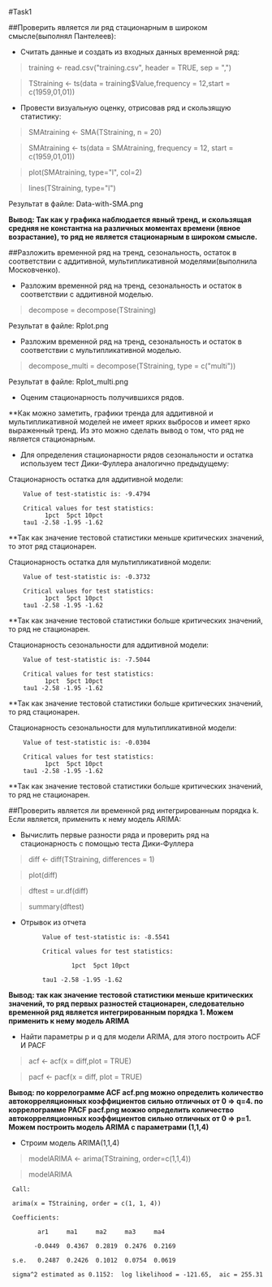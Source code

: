 #Task1

##Проверить является ли ряд стационарным в широком смысле(выполнял Пантелеев):

* Считать данные и создать из входных данных временной ряд:

> training <- read.csv("training.csv", header = TRUE, sep = ",")

> TStraining <- ts(data = training$Value,frequency = 12,start = c(1959,01,01))

* Провести визуальную оценку, отрисовав ряд и скользящую статистику:

> SMAtraining <- SMA(TStraining, n = 20)

> SMAtraining <- ts(data = SMAtraining, frequency = 12, start = c(1959,01,01))

> plot(SMAtraining, type="l", col=2)

> lines(TStraining, type="l")

Результат в файле: Data-with-SMA.png

**Вывод: Так как у графика наблюдается явный тренд, и скользящая средняя не константна на различных моментах времени (явное возрастание), то ряд не является стационарным в широком смысле.**

##Разложить временной ряд на тренд, сезональность, остаток в соответствии с аддитивной, мультипликативной моделями(выполнила Московченко).

* Разложим временной ряд на тренд, cезональность и остаток в соответствии с аддитивной моделью.

> decompose = decompose(TStraining)

Результат в файле: Rplot.png

* Разложим временной ряд на тренд, cезональность и остаток в соответствии с мультипликативной моделью.

> decompose_multi = decompose(TStraining, type = c("multi"))

Результат в файле: Rplot_multi.png

* Оценим стационарность получившихся рядов.

**Как можно заметить, графики тренда для аддитивной и мультипликативной моделей не имеет ярких выбросов и имеет ярко выраженный тренд. Из это можно сделать вывод о том, что ряд не является стационарным.

* Для определения стационарности рядов сезональности и остатка используем тест Дики-Фуллера аналогично предыдущему:
 
Стационарность остатка для аддитивной модели:

        Value of test-statistic is: -9.4794 

        Critical values for test statistics: 
              1pct  5pct 10pct
        tau1 -2.58 -1.95 -1.62

**Так как значение тестовой статистики меньше критических значений, то этот ряд стационарен.

Стационарность остатка для мультипликативной модели:

        Value of test-statistic is: -0.3732 

        Critical values for test statistics: 
              1pct  5pct 10pct
        tau1 -2.58 -1.95 -1.62

**Так как значение тестовой статистики больше критических значений, то ряд не стационарен.

Стационарность сезональности для аддитивной модели:

        Value of test-statistic is: -7.5044 

        Critical values for test statistics: 
              1pct  5pct 10pct
        tau1 -2.58 -1.95 -1.62

**Так как значение тестовой статистики больше критических значений, то ряд стационарен.

Стационарность cезональности для мультипликативной модели:

        Value of test-statistic is: -0.0304 

        Critical values for test statistics: 
              1pct  5pct 10pct
        tau1 -2.58 -1.95 -1.62

**Так как значение тестовой статистики больше критических значений, то ряд не стационарен.

##Проверить является ли временной ряд интегрированным порядка k. Если является, применить к нему модель ARIMA:

* Вычислить первые разности ряда и проверить ряд на стационарность с помощью теста Дики-Фуллера

> diff <- diff(TStraining, differences = 1)

> plot(diff)

> dftest = ur.df(diff)

> summary(dftest)

* Отрывок из отчета

            Value of test-statistic is: -8.5541 

            Critical values for test statistics: 
  
                    1pct  5pct 10pct

            tau1 -2.58 -1.95 -1.62

**Вывод: так как значение тестовой статистики меньше критических значений, то ряд первых разностей стационарен, следовательно временной ряд является интегрированным порядка 1. Можем применить к нему модель ARIMA**

* Найти параметры p и q для модели ARIMA, для этого построить ACF И PACF

> acf <- acf(x = diff,plot = TRUE)

> pacf <- pacf(x = diff, plot = TRUE)

**Вывод: по коррелограмме ACF acf.png можно определить количество автокорреляционных коэффициентов сильно отличных от 0 => q=4. по коррелограмме PACF pacf.png можно определить количество автокорреляционных коэффициентов сильно отличных от 0 => p=1. Можем построить модель ARIMA c параметрами (1,1,4)**

* Cтроим модель ARIMA(1,1,4) 

> modelARIMA <- arima(TStraining, order=c(1,1,4))

> modelARIMA

     Call:

     arima(x = TStraining, order = c(1, 1, 4))

     Coefficients:

            ar1     ma1     ma2     ma3     ma4
          
           -0.0449  0.4367  0.2819  0.2476  0.2169
      
     s.e.   0.2487  0.2426  0.1012  0.0754  0.0619

     sigma^2 estimated as 0.1152:  log likelihood = -121.65,  aic = 255.31
     
    
